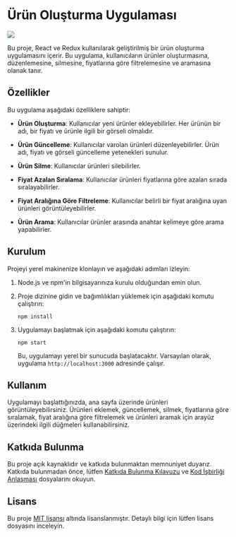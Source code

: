 
# Ürün Oluşturma Uygulaması

<img src="/src/gif/gif.gif">

Bu proje, React ve Redux kullanılarak geliştirilmiş bir ürün oluşturma uygulamasını içerir. Bu uygulama, kullanıcıların ürünler oluşturmasına, düzenlemesine, silmesine, fiyatlarına göre filtrelemesine ve aramasına olanak tanır.

## Özellikler

Bu uygulama aşağıdaki özelliklere sahiptir:

- **Ürün Oluşturma**: Kullanıcılar yeni ürünler ekleyebilirler. Her ürünün bir adı, bir fiyatı ve ürünle ilgili bir görseli olmalıdır.

- **Ürün Güncelleme**: Kullanıcılar varolan ürünleri düzenleyebilirler. Ürün adı, fiyatı ve görseli güncelleme yetenekleri sunulur.

- **Ürün Silme**: Kullanıcılar ürünleri silebilirler.

- **Fiyat Azalan Sıralama**: Kullanıcılar ürünleri fiyatlarına göre azalan sırada sıralayabilirler.

- **Fiyat Aralığına Göre Filtreleme**: Kullanıcılar belirli bir fiyat aralığına uyan ürünleri görüntüleyebilirler.

- **Ürün Arama**: Kullanıcılar ürünler arasında anahtar kelimeye göre arama yapabilirler.

## Kurulum

Projeyi yerel makinenize klonlayın ve aşağıdaki adımları izleyin:

1. Node.js ve npm'in bilgisayarınıza kurulu olduğundan emin olun.

2. Proje dizinine gidin ve bağımlılıkları yüklemek için aşağıdaki komutu çalıştırın:

   ```
   npm install
   ```

3. Uygulamayı başlatmak için aşağıdaki komutu çalıştırın:

   ```
   npm start
   ```

   Bu, uygulamayı yerel bir sunucuda başlatacaktır. Varsayılan olarak, uygulama `http://localhost:3000` adresinde çalışır.

## Kullanım

Uygulamayı başlattığınızda, ana sayfa üzerinde ürünleri görüntüleyebilirsiniz. Ürünleri eklemek, güncellemek, silmek, fiyatlarına göre sıralamak, fiyat aralığına göre filtrelemek ve ürünleri aramak için arayüz üzerindeki ilgili düğmeleri kullanabilirsiniz.

## Katkıda Bulunma

Bu proje açık kaynaklıdır ve katkıda bulunmaktan memnuniyet duyarız. Katkıda bulunmadan önce, lütfen [Katkıda Bulunma Kılavuzu](CONTRIBUTING.md) ve [Kod İşbirliği Anlaşması](CODE_OF_CONDUCT.md) dosyalarını okuyun.

## Lisans

Bu proje [MIT lisansı](LICENSE) altında lisanslanmıştır. Detaylı bilgi için lütfen lisans dosyasını inceleyin.

